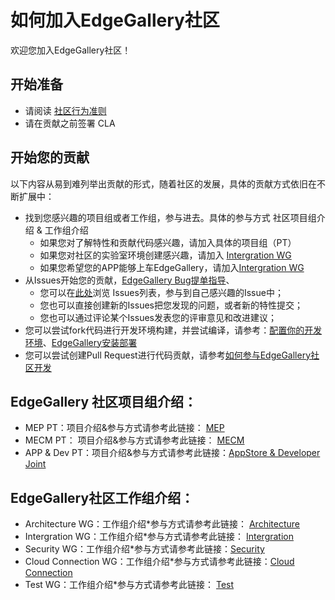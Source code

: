 # 如何加入EdgeGallery社区
欢迎您加入EdgeGallery社区！

## 开始准备
* 请阅读 [社区行为准则](https://gitee.com/edgegallery/community/blob/master/code-of-conduct_cn.md)
* 请在贡献之前签署 CLA

## 开始您的贡献
以下内容从易到难列举出贡献的形式，随着社区的发展，具体的贡献方式依旧在不断扩展中：

* 找到您感兴趣的项目组或者工作组，参与进去。具体的参与方式 社区项目组介绍 & 工作组介绍
  - 如果您对了解特性和贡献代码感兴趣，请加入具体的项目组（PT）
  - 如果您对社区的实验室环境创建感兴趣，请加入 [Intergration WG](https://gitee.com/edgegallery/community/blob/master/Integration%20WG/Introduction.md)
  - 如果您希望您的APP能够上车EdgeGallery，请加入[Intergration WG](https://gitee.com/edgegallery/community/blob/master/Integration%20WG/Introduction.md)
* 从Issues开始您的贡献，[EdgeGallery Bug提单指导](https://gitee.com/eg_dev/Wiki_Migrate/wikis/Tutorial:%20EdgeGallery%20BUG%E6%8F%90%E5%8D%95%E6%8C%87%E5%AF%BC?sort_id=2428243)、
  - 您可以在[此处](https://gitee.com/organizations/edgegallery/issues)浏览 Issues列表，参与到自己感兴趣的Issue中；
  - 您也可以直接创建新的Issues把您发现的问题，或者新的特性提交；
  - 您也可以通过评论某个Issues发表您的评审意见和改进建议；
* 您可以尝试fork代码进行开发环境构建，并尝试编译，请参考：[配置你的开发环境](https://gitee.com/eg_dev/Wiki_Migrate/wikis/Tutorial:%20%E9%85%8D%E7%BD%AE%E4%BD%A0%E7%9A%84%E5%BC%80%E5%8F%91%E7%8E%AF%E5%A2%83(Setting%20Up%20Your%20Development%20Environment)?sort_id=2428150)、[EdgeGallery安装部署](https://gitee.com/eg_dev/Wiki_Migrate/wikis/Tutorial:%20EdgeGallery%20%E5%AE%89%E8%A3%85%E9%83%A8%E7%BD%B2?sort_id=2428054)
* 您可以尝试创建Pull Request进行代码贡献，请参考[如何参与EdgeGallery社区开发
](https://gitee.com/eg_dev/Wiki_Migrate/wikis/Tutorial:%20%E5%A6%82%E4%BD%95%E5%8F%82%E4%B8%8E%20EdgeGallery%20%E7%A4%BE%E5%8C%BA%E5%BC%80%E5%8F%91?sort_id=2428202)


## EdgeGallery 社区项目组介绍：
* MEP PT：项目介绍&参与方式请参考此链接： [MEP](https://gitee.com/edgegallery/community/blob/master/MEP_PT/introduction.md)
* MECM PT： 项目介绍&参与方式请参考此链接： [MECM](https://gitee.com/edgegallery/community/blob/master/MECM%20PT/introduction.md)
* APP & Dev PT：项目介绍&参与方式请参考此链接：[AppStore & Developer Joint](https://gitee.com/edgegallery/community/blob/master/AppStore%20and%20Developer%20Joint%20PT/Introduction.md)  

## EdgeGallery社区工作组介绍：
* Architecture WG：工作组介绍*参与方式请参考此链接： [Architecture](https://gitee.com/edgegallery/community/blob/master/Architecture%20WG/README.md)
* Intergration WG：工作组介绍*参与方式请参考此链接： [Intergration](https://gitee.com/edgegallery/community/blob/master/Integration%20WG/Introduction.md)
* Security WG：工作组介绍*参与方式请参考此链接：[Security](https://gitee.com/edgegallery/community/blob/master/Security%20WG/Introduction.md)
* Cloud Connection WG：工作组介绍*参与方式请参考此链接：[Cloud Connection](https://gitee.com/edgegallery/community/blob/master/Cloud%20Connection%20WG/introduction.md)
* Test WG：工作组介绍*参与方式请参考此链接： [Test](https://gitee.com/edgegallery/community/blob/master/Test%20WG/Introduction.md)

